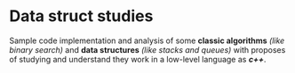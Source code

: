 # Data struct studies

Sample code implementation and analysis of some **classic algorithms** *(like binary search)* and **data structures** *(like stacks and queues)* with proposes of studying and understand they work in a low-level language as ***c++***.
